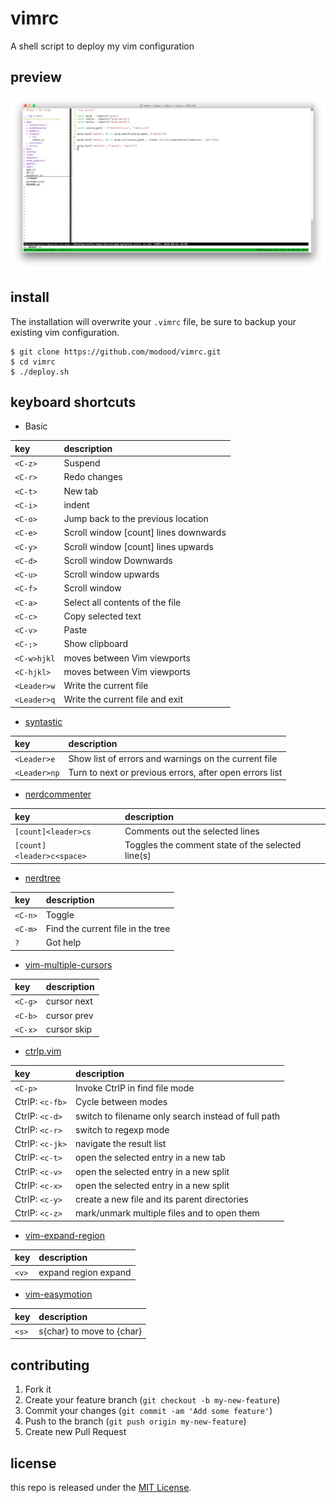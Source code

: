 # vimrc
A shell script to deploy my vim configuration

## preview
![preview](preview.jpg)

## install
The installation will overwrite your `.vimrc` file, be sure to backup your existing vim configuration.

```
$ git clone https://github.com/modood/vimrc.git
$ cd vimrc
$ ./deploy.sh
```

## keyboard shortcuts

*   Basic

| key | description |
|:----|:------------|
| `<C-z>` | Suspend |
| `<C-r>` | Redo changes |
| `<C-t>` | New tab |
| `<C-i>` | indent |
| `<C-o>` | Jump back to the previous location |
| `<C-e>` | Scroll window [count] lines downwards |
| `<C-y>` | Scroll window [count] lines upwards |
| `<C-d>` | Scroll window Downwards |
| `<C-u>` | Scroll window upwards |
| `<C-f>` | Scroll window |
| `<C-a>` | Select all contents of the file |
| `<C-c>` | Copy selected text |
| `<C-v>` | Paste |
| `<C-;>` | Show clipboard |
| `<C-w>hjkl` | moves between Vim viewports |
| `<C-hjkl>`  | moves between Vim viewports |
| `<Leader>w` | Write the current file |
| `<Leader>q` | Write the current file and exit |

*   [syntastic](https://github.com/vim-syntastic/syntastic)

| key | description |
|:----|:------------|
| `<Leader>e`  | Show list of errors and warnings on the current file |
| `<Leader>np` | Turn to next or previous errors, after open errors list |

*   [nerdcommenter](https://github.com/scrooloose/nerdcommenter)

| key | description |
|:----|:------------|
| `[count]<leader>cs` | Comments out the selected lines |
| `[count]<leader>c<space>` | Toggles the comment state of the selected line(s) |

*   [nerdtree](https://github.com/scrooloose/nerdtree)

| key | description |
|:----|:------------|
| `<C-n>` | Toggle |
| `<C-m>` | Find the current file in the tree |
| `?`     | Got help |

*   [vim-multiple-cursors](https://github.com/terryma/vim-multiple-cursors)

| key | description |
|:----|:------------|
| `<C-g>` | cursor next |
| `<C-b>` | cursor prev |
| `<C-x>` | cursor skip |

*   [ctrlp.vim](https://github.com/kien/ctrlp.vim)

| key | description |
|:----|:------------|
| `<C-p>`         | Invoke CtrlP in find file mode |
| CtrlP: `<c-fb>` | Cycle between modes |
| CtrlP: `<c-d>`  | switch to filename only search instead of full path |
| CtrlP: `<c-r>`  | switch to regexp mode |
| CtrlP: `<c-jk>` | navigate the result list |
| CtrlP: `<c-t>`  | open the selected entry in a new tab |
| CtrlP: `<c-v>`  | open the selected entry in a new split |
| CtrlP: `<c-x>`  | open the selected entry in a new split |
| CtrlP: `<c-y>`  | create a new file and its parent directories |
| CtrlP: `<c-z>`  | mark/unmark multiple files and <c-o> to open them |

*   [vim-expand-region](https://github.com/terryma/vim-expand-region)

| key | description |
|:----|:------------|
| `<v>` | expand region expand |

*   [vim-easymotion](https://github.com/easymotion/vim-easymotion)

| key | description |
|:----|:------------|
| `<s>` | s{char} to move to {char} |

## contributing
1. Fork it
2. Create your feature branch (`git checkout -b my-new-feature`)
3. Commit your changes (`git commit -am 'Add some feature'`)
4. Push to the branch (`git push origin my-new-feature`)
5. Create new Pull Request

## license
this repo is released under the [MIT License](http://www.opensource.org/licenses/MIT).
